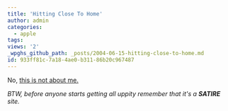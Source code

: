 ```yaml
---
title: 'Hitting Close To Home'
author: admin
categories:
  - apple
tags: 
views: '2'
_wpghs_github_path: _posts/2004-06-15-hitting-close-to-home.md
id: 933ff81c-7a18-4ae0-b311-86b20c967487
---
```

<p>No, <a href="http://www.holyobserver.com/detail.php?isu=v01i04&amp;art=mac">this is not about me.</a></p>
<p><i>BTW, before anyone starts getting all uppity remember that it's a <strong>SATIRE</strong> site.</i></p>
